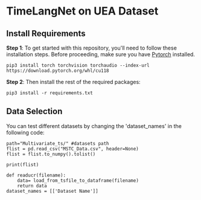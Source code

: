 # TimeLangNet on UEA Dataset


## Install Requirements
**Step 1**: To get started with this repository, you'll need to follow these installation steps. Before proceeding, make sure you have [Pytorch](https://pytorch.org/get-started/previous-versions/) installed. 
```
pip3 install torch torchvision torchaudio --index-url https://download.pytorch.org/whl/cu118
```

**Step 2**: Then install the rest of the required packages:
```
pip3 install -r requirements.txt
```


## Data Selection

You can test different datasets by changing the 'dataset_names' in the following code:

```
path="Multivariate_ts/" #datasets path 
flist = pd.read_csv("MSTC_Data.csv", header=None)
flist = flist.to_numpy().tolist()

print(flist)

def readucr(filename):
    data= load_from_tsfile_to_dataframe(filename)
    return data
dataset_names = [['Dataset Name']]
```






